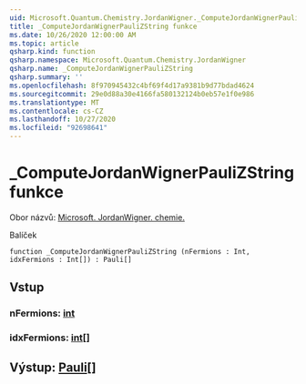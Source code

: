 ```yaml
---
uid: Microsoft.Quantum.Chemistry.JordanWigner._ComputeJordanWignerPauliZString
title: _ComputeJordanWignerPauliZString funkce
ms.date: 10/26/2020 12:00:00 AM
ms.topic: article
qsharp.kind: function
qsharp.namespace: Microsoft.Quantum.Chemistry.JordanWigner
qsharp.name: _ComputeJordanWignerPauliZString
qsharp.summary: ''
ms.openlocfilehash: 8f970945432c4bf69f4d17a9381b9d77bdad4624
ms.sourcegitcommit: 29e0d88a30e4166fa580132124b0eb57e1f0e986
ms.translationtype: MT
ms.contentlocale: cs-CZ
ms.lasthandoff: 10/27/2020
ms.locfileid: "92698641"
---
```

# <a name="_computejordanwignerpaulizstring-function"></a>_ComputeJordanWignerPauliZString funkce

Obor názvů: [Microsoft. JordanWigner. chemie.](xref:Microsoft.Quantum.Chemistry.JordanWigner)

Balíček [](https://nuget.org/packages/)




```qsharp
function _ComputeJordanWignerPauliZString (nFermions : Int, idxFermions : Int[]) : Pauli[]
```


## <a name="input"></a>Vstup

### <a name="nfermions--int"></a>nFermions: [int](xref:microsoft.quantum.lang-ref.int)




### <a name="idxfermions--int"></a>idxFermions: [int](xref:microsoft.quantum.lang-ref.int)[]





## <a name="output--pauli"></a>Výstup: [Pauli](xref:microsoft.quantum.lang-ref.pauli)[]

